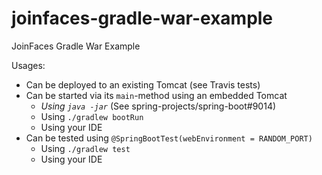 # joinfaces-gradle-war-example
JoinFaces Gradle War Example

Usages:
  - Can be deployed to an existing Tomcat (see Travis tests)
  - Can be started via its `main`-method using an embedded Tomcat
    - _Using `java -jar`_ (See spring-projects/spring-boot#9014)
    - Using `./gradlew bootRun`
    - Using your IDE
  - Can be tested using `@SpringBootTest(webEnvironment = RANDOM_PORT)`
    - Using `./gradlew test`
    - Using your IDE
